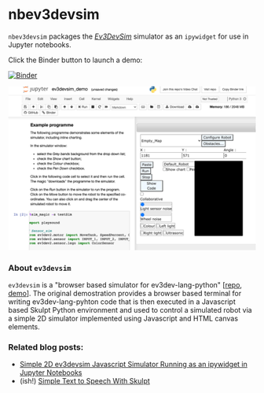# nbev3devsim
`nbev3devsim` packages the [*Ev3DevSim*](https://github.com/QuirkyCort/ev3dev-sim) simulator as an `ipywidget` for use in Jupyter notebooks.

Click the Binder button to launch a demo:

[![Binder](https://mybinder.org/badge_logo.svg)](https://gke.mybinder.org/v2/gh/innovationOUtside/nbev3devsim/master?filepath=nbev3devsim%2Fev3devsim_demo.ipynb)

![](.images/ev3devsim_demo_screenshot.png)

### About `ev3devsim`

`ev3devsim` is a "browser based simulator for ev3dev-lang-python" [[repo](https://github.com/QuirkyCort/ev3dev-sim), [demo](https://www.aposteriori.com.sg/Ev3devSim/index.html)]. The original demostration provides a browser based terminal for writing ev3dev-lang-pyhton code that is then executed in a Javascript based Skulpt Python environment and used to control a simulated robot via a simple 2D simulator implemented using Javascript and HTML canvas elements.

### Related blog posts:

- [Simple 2D ev3devsim Javascript Simulator Running as an ipywidget in Jupyter Notebooks](https://blog.ouseful.info/2020/03/13/simple-2d-ev3devsim-javascript-similator-running-as-an-ipywidget-in-jupyter-notebooks/)
- (ish!) [Simple Text to Speech With Skulpt](https://blog.ouseful.info/2020/02/26/simple-text-to-speech-with-skulpt/)
